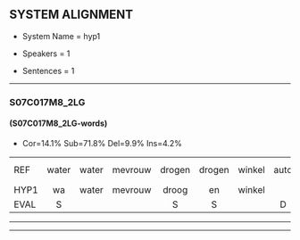 
## SYSTEM ALIGNMENT

- System Name = hyp1

- Speakers = 1

- Sentences = 1

---

### S07C017M8_2LG

#### (S07C017M8_2LG-words)

- Cor=14.1%	Sub=71.8%	Del=9.9%	Ins=4.2%

|  |  |  |  |  |  |  |  |  |  |  |  |  |  |  |  |  |  |  |  |  |  |  |  |  |  |  |  |  |  |  |  |  |  |  |  |  |  |  |  |  |  |  |  |  |  |  |  |  |  |  |  |  |  |  |  |  |  |  |  |  |  |  |  |  |  |  |  |  |  |  |  |
|:--- |:---:|:---:|:---:|:---:|:---:|:---:|:---:|:---:|:---:|:---:|:---:|:---:|:---:|:---:|:---:|:---:|:---:|:---:|:---:|:---:|:---:|:---:|:---:|:---:|:---:|:---:|:---:|:---:|:---:|:---:|:---:|:---:|:---:|:---:|:---:|:---:|:---:|:---:|:---:|:---:|:---:|:---:|:---:|:---:|:---:|:---:|:---:|:---:|:---:|:---:|:---:|:---:|:---:|:---:|:---:|:---:|:---:|:---:|:---:|:---:|:---:|:---:|:---:|:---:|:---:|:---:|:---:|:---:|:---:|:---:|:---:|
| REF | water | water | mevrouw | drogen | drogen | winkel | auto | schouders | * | *(schouder) | verhaal | verhaal | koning |  | moeilijk | speelplaats | * | * | drinken | hoofdpijn | regen | * | regen | vliegtuig | stoppen | opnieuw |  | gooien | * | sneeuwen | moeder | liedje | liedje | potlood | fietsbel | vinger | * | * | * | * | * | dichtbij | meisje | *s | chauffeur | muziek | *s | * | *x | waarom | scheuren*(schreeuw) | lawaai | lawaai | zwemmen | vuurwerk | appel | *s | * | *s | kussen | eerste |  | *s | * | kleuren | voetbal | vlinder | * | * | * | * |
| HYP1 | wa | water | mevrouw | droog | en | winkel |  |  | ado | scho | shouder | verhal | koning | mor | luk | speelplaats |  | ding | drinten | hooft | pijn | regean | li | du | topen | opnieuw | go | en | snewen | moder | li | liu | potloot | fit | bel | vin | vin | vin | nor | di | bij | me | chauffer | mames | nie | ziet | me | zi | ik | waarom |  | eel | laa | emen | vuurwerk |  |  | apel | a | kussum | eerste | eer | flis | serdus | kleurruin | voetbal |  | veel | vel | fim | der |
| EVAL | S |  |  | S | S |  | D | D | S | S | S | S |  | I | S |  | D | S | S | S | S | S | S | S | S |  | I | S | S | S | S | S | S | S | S | S | S | S | S | S | S | S | S | S | S | S | S | S | S |  | D | S | S | S |  | D | D | S | S | S |  | I | S | S | S |  | D | S | S | S | S |
---

---
